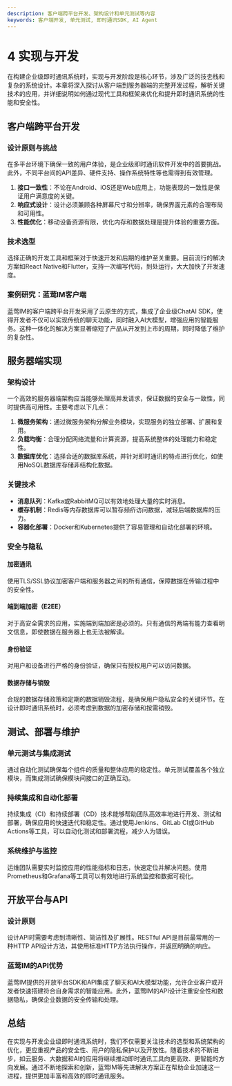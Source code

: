 ```yaml
---
description: 客户端跨平台开发、架构设计和单元测试等内容
keywords: 客户端开发, 单元测试, 即时通讯SDK, AI Agent
---
```

# 4 实现与开发

在构建企业级即时通讯系统时，实现与开发阶段是核心环节，涉及广泛的技朰栈和复杂的系统设计。本章将深入探讨从客户端到服务器端的完整开发过程，解析关键技术的应用，并详细说明如何通过现代工具和框架来优化和提升即时通讯系统的性能和安全性。

## 客户端跨平台开发

### 设计原则与挑战
在多平台环境下确保一致的用户体验，是企业级即时通讯软件开发中的首要挑战。此外，不同平台间的API差异、硬件支持、操作系统特性等也需得到有效管理。

1. **接口一致性**：不论在Android、iOS还是Web应用上，功能表现的一致性是保证用户满意度的关键。
2. **响应式设计**：设计必须兼顾各种屏幕尺寸和分辨率，确保界面元素的合理布局和可用性。
3. **性能优化**：移动设备资源有限，优化内存和数据处理是提升体验的重要方面。

### 技术选型
选择正确的开发工具和框架对于快速开发和后期的维护至关重要。目前流行的解决方案如React Native和Flutter，支持一次编写代码，到处运行，大大加快了开发速度。

### 案例研究：蓝莺IM客户端
蓝莺IM的客户端跨平台开发采用了云原生的方式，集成了企业级ChatAI SDK，使得开发者不仅可以实现传统的聊天功能，同时融入AI大模型，增强应用的智能服务。这种一体化的解决方案显著缩短了产品从开发到上市的周期，同时降低了维护的复杂性。

## 服务器端实现

### 架构设计
一个高效的服务器端架构应当能够处理高并发请求，保证数据的安全与一致性，同时提供高可用性。主要考虑以下几点：

1. **微服务架构**：通过微服务架构分解业务模块，实现服务的独立部署、扩展和复用。
2. **负载均衡**：合理分配网络流量和计算资源，提高系统整体的处理能力和稳定性。
3. **数据库优化**：选择合适的数据库系统，并针对即时通讯的特点进行优化，如使用NoSQL数据库存储非结构化数据。

### 关键技术
- **消息队列**：Kafka或RabbitMQ可以有效地处理大量的实时消息。
- **缓存机制**：Redis等内存数据库可以暂存频疥访问数据，减轻后端数据库的压力。
- **容器化部署**：Docker和Kubernetes提供了容易管理和自动化部署的环境。

### 安全与隐私

#### 加密通讯
使用TLS/SSL协议加密客户端和服务器之间的所有通信，保障数据在传输过程中的安全性。

#### 端到端加密（E2EE）
对于高安全需求的应用，实施端到端加密是必须的。只有通信的两端有能力查看明文信息，即使数据在服务器上也无法被解读。

#### 身份验证
对用户和设备进行严格的身份验证，确保只有授权用户可以访问数据。

#### 数据存储与销毁
合规的数据存储政策和定期的数据销毁流程，是确保用户隐私安全的关键环节。在设计即时通讯系统时，必须考虑到数据的加密存储和按需销毁。

## 测试、部署与维护

### 单元测试与集成测试
通过自动化测试确保每个组件的质量和整体应用的稳定性。单元测试覆盖各个独立模块，而集成测试确保模块间接口的正确互动。

### 持续集成和自动化部署
持续集成（CI）和持续部署（CD）技术能够帮助团队高效率地进行开发、测试和部署，确保应用的快速迭代和稳定性。通过使用Jenkins、GitLab CI或GitHub Actions等工具，可以自动化测试和部署流程，减少人为错误。

### 系统维护与监控
运维团队需要实时监控应用的性能指标和日志，快速定位并解决问题。使用Prometheus和Grafana等工具可以有效地进行系统监控和数据可视化。

## 开放平台与API

### 设计原则
设计API时需要考虑到清晰性、简洁性及扩展性。RESTful API是目前最常用的一种HTTP API设计方法，其使用标准HTTP方法执行操作，并返回明确的响应。

### 蓝莺IM的API优势
蓝莺IM提供的开放平台SDK和API集成了聊天和AI大模型功能，允许企业客户或开发者快速搭建符合自身需求的智能应用。此外，蓝莺IM的API设计注重安全性和数据隐私，确保企业数据的安全传输和处理。

## 总结
在实现与开发企业级即时通讯系统时，我们不仅需要关注技术的选型和系统架构的优化，更应重视产品的安全性、用户的隐私保护以及开放性。随着技术的不断进步，如云服务、大数据和AI的应用将继续推动即时通讯工具向更高效、更智能的方向发展。通过不断地探索和创新，蓝莺IM等先进解决方案正在帮助企业加速这一进程，提供更加丰富和高效的即时通讯服务。
